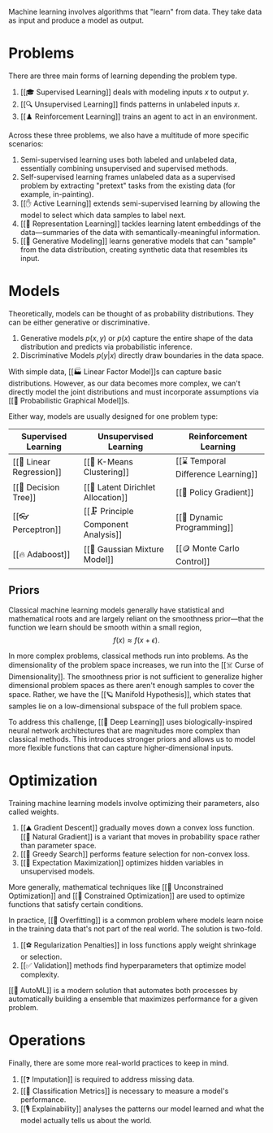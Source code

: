 Machine learning involves algorithms that "learn" from data. They take data as input and produce a model as output.

# Problems
There are three main forms of learning depending the problem type.
1. [[🎓 Supervised Learning]] deals with modeling inputs $x$ to output $y$.
2. [[🔍 Unsupervised Learning]] finds patterns in unlabeled inputs $x$.
3. [[♟️ Reinforcement Learning]] trains an agent to act in an environment.

Across these three problems, we also have a multitude of more specific scenarios:
1. Semi-supervised learning uses both labeled and unlabeled data, essentially combining unsupervised and supervised methods.
2. Self-supervised learning frames unlabeled data as a supervised problem by extracting "pretext" tasks from the existing data (for example, in-painting).
3. [[✋ Active Learning]] extends semi-supervised learning by allowing the model to select which data samples to label next.
4. [[🪩 Representation Learning]] tackles learning latent embeddings of the data—summaries of the data with semantically-meaningful information.
5. [[🎨 Generative Modeling]] learns generative models that can "sample" from the data distribution, creating synthetic data that resembles its input.

# Models
Theoretically, models can be thought of as probability distributions. They can be either generative or discriminative.
1. Generative models $p(x, y)$ or $p(x)$ capture the entire shape of the data distribution and predicts via probabilistic inference.
2. Discriminative Models $p(y \vert x)$ directly draw boundaries in the data space.

With simple data, [[🏭 Linear Factor Model]]s can capture basic distributions. However, as our data becomes more complex, we can't directly model the joint distributions and must incorporate assumptions via [[🪩 Probabilistic Graphical Model]]s.

Either way, models are usually designed for one problem type:

| Supervised Learning      | Unsupervised Learning                | Reinforcement Learning              |
| ------------------------ | ------------------------------------ | ----------------------------------- |
| [[🏦 Linear Regression]] | [[🎒 K-Means Clustering]]            | [[⌛️ Temporal Difference Learning]] |
| [[💭 Decision Tree]]     | [[📄 Latent Dirichlet Allocation]]   | [[🚓 Policy Gradient]]              |
| [[👓 Perceptron]]        | [[🗜️ Principle Component Analysis]] | [[🧨 Dynamic Programming]]          |
| [[🔥 Adaboost]]          | [[📼 Gaussian Mixture Model]]        | [[🪙 Monte Carlo Control]]          |

## Priors
Classical machine learning models generally have statistical and mathematical roots and are largely reliant on the smoothness prior—that the function we learn should be smooth within a small region, 
$$
f(x) \approx f(x + \epsilon).
$$


In more complex problems, classical methods run into problems. As the dimensionality of the problem space increases, we run into the [[☠️ Curse of Dimensionality]]. The smoothness prior is not sufficient to generalize higher dimensional problem spaces as there aren't enough samples to cover the space. Rather, we have the [[🪐 Manifold Hypothesis]], which states that samples lie on a low-dimensional subspace of the full problem space.

To address this challenge, [[🧠 Deep Learning]] uses biologically-inspired neural network architectures that are magnitudes more complex than classical methods. This introduces stronger priors and allows us to model more flexible functions that can capture higher-dimensional inputs.

# Optimization
Training machine learning models involve optimizing their parameters, also called weights.
1. [[⛰️ Gradient Descent]] gradually moves down a convex loss function. [[🌱 Natural Gradient]] is a variant that moves in probability space rather than parameter space.
2. [[🔎 Greedy Search]] performs feature selection for non-convex loss.
3. [[🎉 Expectation Maximization]] optimizes hidden variables in unsupervised models.

More generally, mathematical techniques like [[👟 Unconstrained Optimization]] and [[👠 Constrained Optimization]] are used to optimize functions that satisfy certain conditions.

In practice, [[👔 Overfitting]] is a common problem where models learn noise in the training data that's not part of the real world. The solution is two-fold.
1. [[⚽️ Regularization Penalties]] in loss functions apply weight shrinkage or selection.
2. [[✅ Validation]] methods find hyperparameters that optimize model complexity.

[[👀 AutoML]] is a modern solution that automates both processes by automatically building a ensemble that maximizes performance for a given problem.

# Operations
Finally, there are some more real-world practices to keep in mind.
1. [[❓ Imputation]] is required to address missing data.
2. [[🎹 Classification Metrics]] is necessary to measure a model's performance.
3. [[🎙️ Explainability]] analyses the patterns our model learned and what the model actually tells us about the world.
